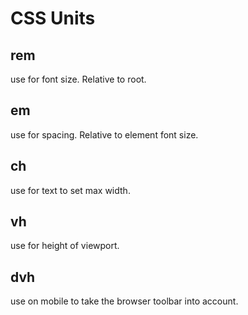 # CSS Units

## rem
use for font size. Relative to root. 

## em
use for spacing. Relative to element font size. 

## ch
use for text to set max width. 

## vh 
use for height of viewport. 

## dvh
use on mobile to take the browser toolbar into account.  
